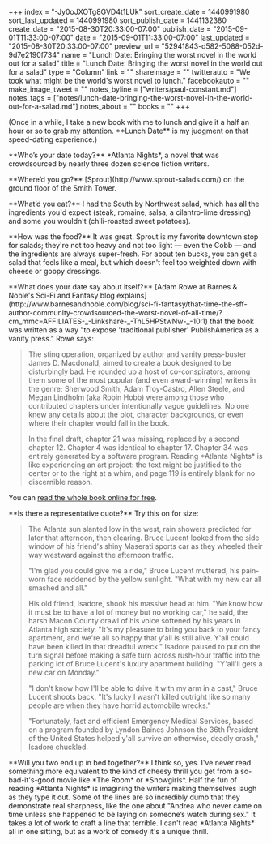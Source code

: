 +++
index = "-Jy0oJXOTg8GVD4t1LUk"
sort_create_date = 1440991980
sort_last_updated = 1440991980
sort_publish_date = 1441132380
create_date = "2015-08-30T20:33:00-07:00"
publish_date = "2015-09-01T11:33:00-07:00"
date = "2015-09-01T11:33:00-07:00"
last_updated = "2015-08-30T20:33:00-07:00"
preview_url = "52941843-d582-5088-052d-9d7e2190f734"
name = "Lunch Date: Bringing the worst novel in the world out for a salad"
title = "Lunch Date: Bringing the worst novel in the world out for a salad"
type = "Column"
link = ""
shareimage = ""
twitterauto = "We took what might be the world's worst novel to lunch."
facebookauto = ""
make_image_tweet = ""
notes_byline = ["writers/paul-constant.md"]
notes_tags = ["notes/lunch-date-bringing-the-worst-novel-in-the-world-out-for-a-salad.md"]
notes_about = ""
books = ""
+++
<p class="intro">(Once in a while, I take a new book with me to lunch and give it a half an hour or so to grab my attention. **Lunch Date** is my judgment on that speed-dating experience.)</p>

<p class="noindent">**Who’s your date today?** *Atlanta Nights*, a novel that was crowdsourced by nearly three dozen science fiction writers.</p>

<p class="noindent">**Where’d you go?** [Sprout](http://www.sprout-salads.com/) on the ground floor of the Smith Tower.</p>

<p class="noindent">**What’d you eat?** I had the South by Northwest salad, which has all the ingredients you'd expect (steak, romaine, salsa, a cilantro-lime dressing) and some you wouldn't (chili-roasted sweet potatoes).</p>

<p class="noindent">**How was the food?** It was great. Sprout is my favorite downtown stop for salads; they're not too heavy and not too light — even the Cobb — and the ingredients are always super-fresh. For about ten bucks, you can get a salad that feels like a meal, but which doesn't feel too weighted down with cheese or goopy dressings.</p>

<p class="noindent">**What does your date say about itself?** [Adam Rowe at Barnes & Noble's Sci-Fi and Fantasy blog explains](http://www.barnesandnoble.com/blog/sci-fi-fantasy/that-time-the-sff-author-community-crowdsourced-the-worst-novel-of-all-time/?cm_mmc=AFFILIATES-_-Linkshare-_-TnL5HPStwNw-_-10:1) that the book was written as a way "to expose 'traditional publisher' PublishAmerica as a vanity press." Rowe says:</p>

<blockquote><p>The sting operation, organized by author and vanity press-buster James D. Macdonald, aimed to create a book designed to be disturbingly bad. He rounded up a host of co-conspirators, among them some of the most popular (and even award-winning) writers in the genre; Sherwood Smith, Adam Troy-Castro, Allen Steele, and Megan Lindholm (aka Robin Hobb) were among those who contributed chapters under intentionally vague guidelines. No one knew any details about the plot, character backgrounds, or even where their chapter would fall in the book.</p>

<p>In the final draft, chapter 21 was missing, replaced by a second chapter 12. Chapter 4 was identical to chapter 17. Chapter 34 was entirely generated by a software program. Reading *Atlanta Nights* is like experiencing an art project: the text might be justified to the center or to the right at a whim, and page 119 is entirely blank for no discernible reason.</p></blockquote>

You can [read the whole book online for free](https://docs.google.com/viewer?url=http%3A%2F%2Fwww.cs.du.edu%2F~aburt%2Fsting%2FStingManuscript.pdf).

<p class="noindent">**Is there a representative quote?** Try this on for size:</p>

<blockquote><p>The Atlanta sun slanted low in the west, rain showers predicted for later that afternoon, then clearing. Bruce Lucent looked from the side window of his friend's shiny Maserati sports car as they wheeled their way westward against the afternoon traffic.</p>

<p>"I'm glad you could give me a ride," Bruce Lucent muttered, his pain-worn face reddened by the yellow sunlight. "What with my new car all smashed and all."</p>

<p>His old friend, Isadore, shook his massive head at him. "We know how it must be to have a lot of money but no working car," he said, the harsh Macon County drawl of his voice softened by his years in Atlanta high society. "It's my pleasure to bring you back to your fancy apartment, and we're all so happy that y'all is still alive. Y'all could have been killed in that dreadful wreck." Isadore paused to put on the turn signal before making a safe turn across rush-hour traffic into the parking lot of Bruce Lucent's luxury apartment building. "Y'all'll gets a new car on Monday."</p>

<p>"I don't know how I'll be able to drive it with my arm in a cast," Bruce Lucent shoots back. "It's lucky I wasn't killed outright like so many people are when they have horrid automobile wrecks."</p>

<p>"Fortunately, fast and efficient Emergency Medical Services, based on a program founded by Lyndon Baines Johnson the 36th President of the United States helped y'all survive an otherwise, deadly crash," Isadore chuckled.</p></blockquote>

<p class="noindent">**Will you two end up in bed together?** I think so, yes. I've never read something more equivalent to the kind of cheesy thrill you get from a so-bad-it's-good movie like *The Room* or *Showgirls*. Half the fun of reading *Atlanta Nights* is imagining the writers making themselves laugh as they type it out. Some of the lines are so incredibly dumb that they demonstrate real sharpness, like the one about "Andrea who never came on time unless she happened to be laying on someone’s watch during sex." It takes a lot of work to craft a line that terrible. I can't read *Atlanta Nights* all in one sitting, but as a work of comedy it's a unique thrill.</p>